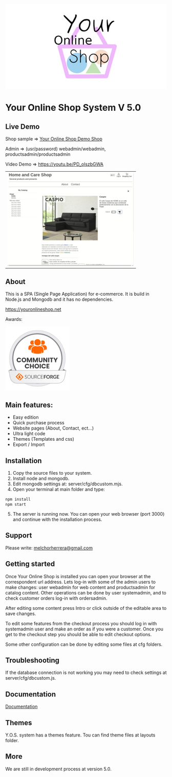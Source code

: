 ![Your Online Shop](assets/logotype.png "Your Online Shop")

# Your Online Shop System V 5.0

## Live Demo

Shop sample => [Your Online Shop Demo Shop](https://youronlineshop.net/sample/)

Admin => (usr/password) webadmin/webadmin, productsadmin/productsadmin

Video Demo => https://youtu.be/PD_olszbGWA
<table>
  <tr>
    <td>
    <a href="https://youtu.be/PD_olszbGWA"><img src="assets/youtube.webp"></a>
    </td>
  </tr>
</table>

## About

This is a SPA (Single Page Application) for e-commerce. It is build in Node.js and Mongodb and it has no dependencies.

https://youronlineshop.net

Awards:

<img src="assets/oss-community-choice-white.svg" alt="Community choice" width="200"/>

## Main features:

- Easy edition
- Quick purchase process
- Website pages (About, Contact, ect...)
- Ultra light code
- Themes (Templates and css)
- Export / Import


## Installation

1. Copy the source files to your system.
2. Install node and mongodb.
3. Edit mongodb settings at: server/cfg/dbcustom.mjs.
4. Open your terminal at main folder and type:
```
npm install 
npm start
```
5. The server is running now. You can open your web browser (port 3000) and continue with the installation process.

## Support

Please write: melchorherrera@gmail.com


## Getting started

Once Your Online Shop is installed you can open your browser at the correspondent url address. Lets log-in with some of the admin users to make changes: user webadmin for web content and productsadmin for catalog content. Other operations can be done by user systemadmin, and to check customer orders log-in with ordersadmin.

After editing some content press Intro or click outside of the editable area to save changes.

To edit some features from the checkout process you should log in with systemadmin user and make an order as if you were a customer. Once you get to the checkout step you should be able to edit checkout options.

Some other configuration can be done by editing some files at cfg folders.


## Troubleshooting

If the database connection is not working you may need to check settings at server/cfg/dbcustom.js.


## Documentation

[Documentation](docs/overview.md)


## Themes

Y.O.S. system has a themes feature. Tou can find theme files at layouts folder.


## More

We are still in development process at version 5.0.
